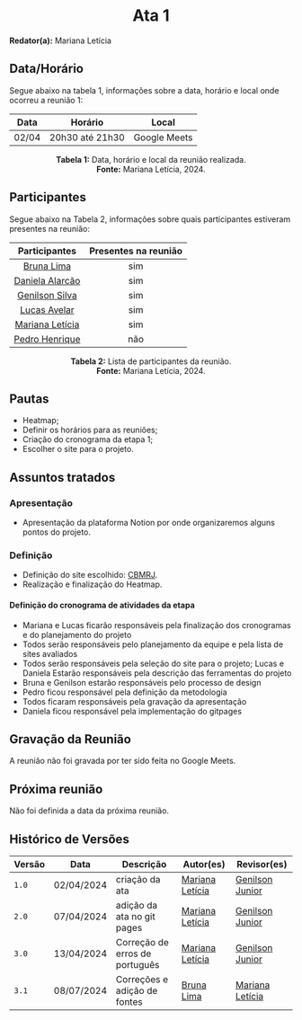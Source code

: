<h1 align="center"> Ata 1 </h1>

**Redator(a):** Mariana Letícia

## Data/Horário

<p>Segue abaixo na tabela 1, informações sobre a data, horário e local onde ocorreu a reunião 1:</p>

<center>

| Data | Horário | Local
| :--: | :-----: |:----: 
| 02/04 | 20h30 até 21h30 | Google Meets

**Tabela 1:** Data, horário e local da reunião realizada. <br>
**Fonte:** Mariana Letícia, 2024.

</center>

## Participantes

<p>Segue abaixo na Tabela 2, informações sobre quais participantes estiveram presentes na reunião:</p>

<center>

| Participantes | Presentes na reunião 
| :-----------: | :----------------------: 
| [Bruna Lima](https://github.com/libruna) | sim
| [Daniela Alarcão](https://github.com/danialarcao) | sim
| [Genilson Silva](https://github.com/GenilsonJrs) | sim
| [Lucas Avelar](https://github.com/LucasAvelar2711)| sim
| [Mariana Letícia](https://github.com/Marianannn) | sim
| [Pedro Henrique](https://github.com/https://github.com/PedroHhenriq) | não
  

**Tabela 2:** Lista de participantes da reunião. <br>
**Fonte:** Mariana Letícia, 2024.

</center>

## Pautas

- Heatmap;
- Definir os horários para as reuniões;
- Criação do cronograma da etapa 1;
- Escolher o site para o projeto.

## Assuntos tratados

### Apresentação

- Apresentação da plataforma Notion por onde organizaremos alguns pontos do projeto.

### Definição

- Definição do site escolhido: [CBMRJ](https://www.cbmerj.rj.gov.br/).
- Realização e finalização do Heatmap.

#### Definição do cronograma de atividades da etapa

- Mariana e Lucas ficarão responsáveis pela finalização dos cronogramas e do planejamento do projeto
- Todos serão responsáveis pelo planejamento da equipe e pela lista de sites avaliados
- Todos serão responsáveis pela seleção do site para o projeto; Lucas e Daniela Estarão responsáveis pela descrição das ferramentas do projeto
- Bruna e Genilson estarão responsáveis pelo processo de design
- Pedro ficou responsável pela definição da metodologia
- Todos ficaram responsáveis pela gravação da apresentação
- Daniela ficou responsável pela implementação do gitpages

## Gravação da Reunião
A reunião não foi gravada por ter sido feita no Google Meets.

## Próxima reunião
Não foi definida a data da próxima reunião.

## Histórico de Versões

<center>

| Versão |    Data    | Descrição                                 | Autor(es)                                       | Revisor(es)                                    |
| ------ | :--------: | ----------------------------------------- | ----------------------------------------------- | ---------------------------------------------- |
| `1.0`   | 02/04/2024 | criação da ata | [Mariana Letícia](https://github.com/Marianannn) | [Genilson Junior](https://github.com/GenilsonJrs)         | 
| `2.0`   | 07/04/2024 | adição da ata no git pages | [Mariana Letícia](https://github.com/Marianannn) | [Genilson Junior](https://github.com/GenilsonJrs)        | 
| `3.0`   | 13/04/2024 | Correção de erros de português | [Mariana Letícia](https://github.com/Marianannn) | [Genilson Junior](https://github.com/GenilsonJrs)  | 
| `3.1`   | 08/07/2024 | Correções e adição de fontes | [Bruna Lima](https://github.com/libruna) | [Mariana Letícia](https://github.com/Marianannn) | 

</center>

